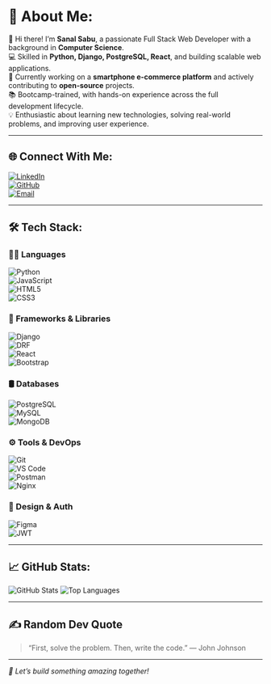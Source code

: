 # 💫 About Me:
👋 Hi there! I’m **Sanal Sabu**, a passionate Full Stack Web Developer with a background in **Computer Science**.  
💻 Skilled in **Python, Django, PostgreSQL, React**, and building scalable web applications.  
🚀 Currently working on a **smartphone e-commerce platform** and actively contributing to **open-source** projects.  
📚 Bootcamp-trained, with hands-on experience across the full development lifecycle.  
💡 Enthusiastic about learning new technologies, solving real-world problems, and improving user experience.

---

## 🌐 Connect With Me:
[![LinkedIn](https://img.shields.io/badge/LinkedIn-blue?style=for-the-badge&logo=linkedin&logoColor=white)](https://www.linkedin.com/in/sanal-sabu-/)  
[![GitHub](https://img.shields.io/badge/GitHub-100000?style=for-the-badge&logo=github&logoColor=white)](https://github.com/sanal2206)  
[![Email](https://img.shields.io/badge/Email-D14836?style=for-the-badge&logo=gmail&logoColor=white)](mailto:sanalsabu22@gmail.com)

---

## 🛠️ Tech Stack:

### 👨‍💻 Languages  
![Python](https://img.shields.io/badge/Python-3670A0?style=for-the-badge&logo=python&logoColor=white)  
![JavaScript](https://img.shields.io/badge/JavaScript-F7DF1E?style=for-the-badge&logo=javascript&logoColor=black)  
![HTML5](https://img.shields.io/badge/HTML5-E34F26?style=for-the-badge&logo=html5&logoColor=white)  
![CSS3](https://img.shields.io/badge/CSS3-1572B6?style=for-the-badge&logo=css3&logoColor=white)  

### 🧩 Frameworks & Libraries  
![Django](https://img.shields.io/badge/Django-092E20?style=for-the-badge&logo=django&logoColor=white)  
![DRF](https://img.shields.io/badge/DRF-red?style=for-the-badge&logo=django&logoColor=white)  
![React](https://img.shields.io/badge/React.js-61DAFB?style=for-the-badge&logo=react&logoColor=black)  
![Bootstrap](https://img.shields.io/badge/Bootstrap-563D7C?style=for-the-badge&logo=bootstrap&logoColor=white)

### 🛢️ Databases  
![PostgreSQL](https://img.shields.io/badge/PostgreSQL-316192?style=for-the-badge&logo=postgresql&logoColor=white)  
![MySQL](https://img.shields.io/badge/MySQL-00758F?style=for-the-badge&logo=mysql&logoColor=white)  
![MongoDB](https://img.shields.io/badge/MongoDB-4EA94B?style=for-the-badge&logo=mongodb&logoColor=white)

### ⚙️ Tools & DevOps  
![Git](https://img.shields.io/badge/Git-F05032?style=for-the-badge&logo=git&logoColor=white)  
![VS Code](https://img.shields.io/badge/VS_Code-007ACC?style=for-the-badge&logo=visual-studio-code&logoColor=white)  
![Postman](https://img.shields.io/badge/Postman-F76935?style=for-the-badge&logo=postman&logoColor=white)  
![Nginx](https://img.shields.io/badge/Nginx-009639?style=for-the-badge&logo=nginx&logoColor=white)

### 🎨 Design & Auth  
![Figma](https://img.shields.io/badge/Figma-F24E1E?style=for-the-badge&logo=figma&logoColor=white)  
![JWT](https://img.shields.io/badge/JWT-000000?style=for-the-badge&logo=json-web-tokens&logoColor=white)

---

## 📈 GitHub Stats:
<p align="left">
  <img src="https://github-readme-stats.vercel.app/api?username=sanal2206&show_icons=true&theme=tokyonight" alt="GitHub Stats" />
  <img src="https://github-readme-stats.vercel.app/api/top-langs/?username=sanal2206&layout=compact&theme=tokyonight" alt="Top Languages" />
</p>

---

## ✍️ Random Dev Quote
> “First, solve the problem. Then, write the code.” — John Johnson

---

_🎯 Let’s build something amazing together!_
